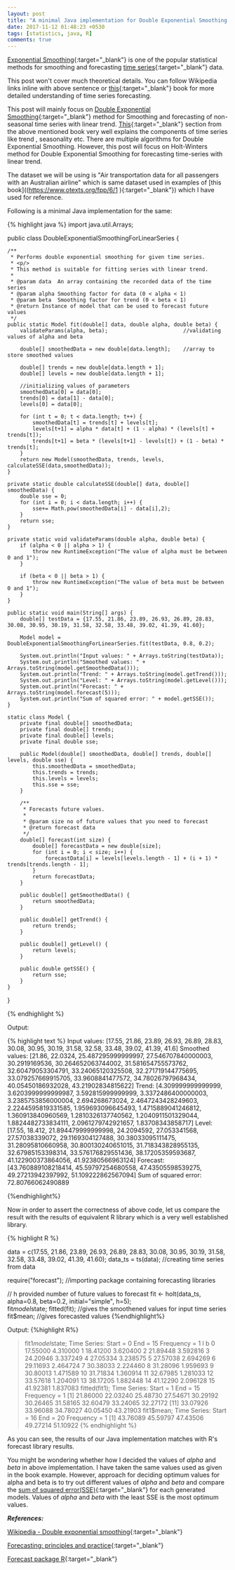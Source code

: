 ```yaml
---
layout: post
title: "A minimal Java implementation for Double Exponential Smoothing for forecasting time series with linear trend"
date: 2017-11-12 01:48:23 +0530
tags: [statistics, java, R]
comments: true
---
```


[Exponential Smoothing](https://en.wikipedia.org/wiki/Exponential_smoothing){:target="_blank"} is one of the popular statistical methods for smoothing and forecasting [time series](https://en.wikipedia.org/wiki/Time_series){:target="_blank"} data.

This post won't cover much theoretical details. You can follow Wikipedia links
inline with above sentence or [this](https://www.otexts.org/book/fpp){:target="_blank"} book for more detailed understanding of time series forecasting.

This post will mainly focus on [Double Exponential Smoothing](https://en.wikipedia.org/wiki/Exponential_smoothing#Double_exponential_smoothing){:target="_blank"} method for Smoothing and forecasting of non-seasonal time series with linear trend. [This](https://www.otexts.org/fpp/6/1 ){:target="_blank"} section from the above mentioned book very well explains the components of time series like trend , seasonality etc. There are multiple
algorithms for Double Exponential Smoothing. However, this post will
focus on Holt-Winters method for Double Exponential Smoothing for forecasting
time-series with linear trend.

The dataset we will be using is "Air transportation data for all passengers with an Australian airline"
which is same dataset used in examples of [this book]((https://www.otexts.org/fpp/6/1 ){:target="_blank"}) which I have used for reference.

Following is a minimal Java implementation for the same:

{% highlight java %}
import java.util.Arrays;

public class DoubleExponentialSmoothingForLinearSeries {

    /**
     * Performs double exponential smoothing for given time series.
     * <p/>
     * This method is suitable for fitting series with linear trend.
     *
     * @param data  An array containing the recorded data of the time series
     * @param alpha Smoothing factor for data (0 < alpha < 1)
     * @param beta  Smoothing factor for trend (0 < beta < 1)
     * @return Instance of model that can be used to forecast future values
     */
    public static Model fit(double[] data, double alpha, double beta) {
        validateParams(alpha, beta);                        //validating values of alpha and beta

        double[] smoothedData = new double[data.length];    //array to store smoothed values

        double[] trends = new double[data.length + 1];
        double[] levels = new double[data.length + 1];

        //initializing values of parameters
        smoothedData[0] = data[0];
        trends[0] = data[1] - data[0];
        levels[0] = data[0];

        for (int t = 0; t < data.length; t++) {
            smoothedData[t] = trends[t] + levels[t];
            levels[t+1] = alpha * data[t] + (1 - alpha) * (levels[t] + trends[t]);
            trends[t+1] = beta * (levels[t+1] - levels[t]) + (1 - beta) * trends[t];
        }
        return new Model(smoothedData, trends, levels, calculateSSE(data,smoothedData));
    }

    private static double calculateSSE(double[] data, double[] smoothedData) {
        double sse = 0;
        for (int i = 0; i < data.length; i++) {
            sse+= Math.pow(smoothedData[i] - data[i],2);
        }
        return sse;
    }

    private static void validateParams(double alpha, double beta) {
        if (alpha < 0 || alpha > 1) {
            throw new RuntimeException("The value of alpha must be between 0 and 1");
        }

        if (beta < 0 || beta > 1) {
            throw new RuntimeException("The value of beta must be between 0 and 1");
        }
    }

    public static void main(String[] args) {
        double[] testData = {17.55, 21.86, 23.89, 26.93, 26.89, 28.83, 30.08, 30.95, 30.19, 31.58, 32.58, 33.48, 39.02, 41.39, 41.60};

        Model model = DoubleExponentialSmoothingForLinearSeries.fit(testData, 0.8, 0.2);

        System.out.println("Input values: " + Arrays.toString(testData));
        System.out.println("Smoothed values: " + Arrays.toString(model.getSmoothedData()));
        System.out.println("Trend: " + Arrays.toString(model.getTrend()));
        System.out.println("Level: " + Arrays.toString(model.getLevel()));
        System.out.println("Forecast: " + Arrays.toString(model.forecast(5)));
        System.out.println("Sum of squared error: " + model.getSSE());
    }

    static class Model {
        private final double[] smoothedData;
        private final double[] trends;
        private final double[] levels;
        private final double sse;

        public Model(double[] smoothedData, double[] trends, double[] levels, double sse) {
            this.smoothedData = smoothedData;
            this.trends = trends;
            this.levels = levels;
            this.sse = sse;
        }

        /**
         * Forecasts future values.
         *
         * @param size no of future values that you need to forecast
         * @return forecast data
         */
        double[] forecast(int size) {
            double[] forecastData = new double[size];
            for (int i = 0; i < size; i++) {
                forecastData[i] = levels[levels.length - 1] + (i + 1) * trends[trends.length - 1];
            }
            return forecastData;
        }

        public double[] getSmoothedData() {
            return smoothedData;
        }

        public double[] getTrend() {
            return trends;
        }

        public double[] getLevel() {
            return levels;
        }

        public double getSSE() {
            return sse;
        }
    }
}

{% endhighlight %}

Output:

{% highlight text %}
Input values: [17.55, 21.86, 23.89, 26.93, 26.89, 28.83, 30.08, 30.95, 30.19, 31.58, 32.58, 33.48, 39.02, 41.39, 41.6]
Smoothed values: [21.86, 22.0324, 25.487295999999997, 27.546707840000003, 30.2919169536, 30.264652063744002, 31.581654755573762, 32.60479053304791, 33.24065120325508, 32.271719144775695, 33.079257669915705, 33.9608841477572, 34.78026797968434, 40.05450186932028, 43.21902834815622]
Trend: [4.309999999999999, 3.6203999999999987, 3.592815999999999, 3.3372486400000003, 3.2385753856000004, 2.694268673024, 2.4647243428249603, 2.2244595819331585, 1.959693096645493, 1.4715889041246812, 1.360913840960569, 1.2810326137740562, 1.2040911501329044, 1.8824482733834111, 2.0961279742921657, 1.83708343858717]
Level: [17.55, 18.412, 21.894479999999998, 24.2094592, 27.053341568, 27.57038339072, 29.1169304127488, 30.38033095111475, 31.28095810660958, 30.800130240651015, 31.718343828955135, 32.67985153398314, 33.576176829551436, 38.17205359593687, 41.122900373864056, 41.92380566963124]
Forecast: [43.760889108218414, 45.59797254680558, 47.43505598539275, 49.27213942397992, 51.109222862567094]
Sum of squared error: 72.80766062490889

{%endhighlight%}

Now in order to assert the correctness of above code, let us compare the result
with the results of equivalent R library which is a very well established library.

{% highlight R %}

data = c(17.55, 21.86, 23.89, 26.93, 26.89, 28.83, 30.08, 30.95, 30.19, 31.58, 32.58, 33.48, 39.02, 41.39, 41.60);
data_ts = ts(data);   //creating time series from data

require("forecast");  //importing package containing forecasting libraries

// h provided number of future values to forecast
fit <- holt(data_ts, alpha=0.8, beta=0.2, initial="simple", h=5);  
fit$model$state;
fitted(fit);          //gives the smoothened values for input time series
fit$mean;             //gives forecasted values
{%endhighlight%}

Output:
{%highlight R%}
> fit1$model$state;
Time Series:
Start = 0
End = 15
Frequency = 1
          l        b
 0 17.55000 4.310000
 1 18.41200 3.620400
 2 21.89448 3.592816
 3 24.20946 3.337249
 4 27.05334 3.238575
 5 27.57038 2.694269
 6 29.11693 2.464724
 7 30.38033 2.224460
 8 31.28096 1.959693
 9 30.80013 1.471589
10 31.71834 1.360914
11 32.67985 1.281033
12 33.57618 1.204091
13 38.17205 1.882448
14 41.12290 2.096128
15 41.92381 1.837083
> fitted(fit1);
Time Series:
Start = 1
End = 15
Frequency = 1
 [1] 21.86000 22.03240 25.48730 27.54671 30.29192 30.26465 31.58165 32.60479 33.24065 32.27172
[11] 33.07926 33.96088 34.78027 40.05450 43.21903
> fit1$mean;
Time Series:
Start = 16
End = 20
Frequency = 1
[1] 43.76089 45.59797 47.43506 49.27214 51.10922
{% endhighlight %}

As you can see, the results of our Java implementation matches with R's forecast
library results.

You might be wondering whether how I decided the values of _alpha_ and _beta_ in
above implementation. I have taken the same values used as given in the book example.
However, approach for deciding optimum values for alpha and beta is to try out
different values of _alpha_ and _beta_ and compare the [sum of squared error(SSE)](https://en.wikipedia.org/wiki/Residual_sum_of_squares ){:target="_blank"}
for each generated models. Values of _alpha_ and _beta_ with the least SSE is the
most optimum values.

_**References:**_

[Wikipedia - Double exponential smoothing](https://en.wikipedia.org/wiki/Exponential_smoothing#Double_exponential_smoothing ){:target="_blank"}

[Forecasting: principles and practice](https://www.otexts.org/fpp/7/2 ){:target="_blank"}

[Forecast package R](https://cran.r-project.org/web/packages/forecast/index.html ){:target="_blank"}
